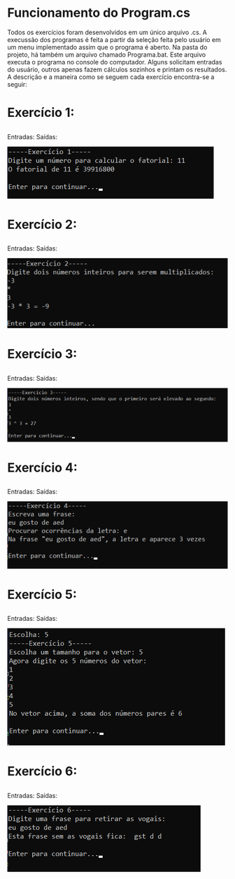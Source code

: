 # Funcionamento do Program.cs
Todos os exercícios foram desenvolvidos em um único arquivo .cs. A execussão dos programas é feita a partir da seleção feita pelo usuário em um menu implementado assim que o programa é aberto. Na pasta do projeto, há também um arquivo chamado Programa.bat. Este arquivo executa o programa no console do computador. Alguns solicitam entradas do usuário, outros apenas fazem cálculos sozinhos e printam os resultados. A descrição e a maneira como se seguem cada exercício encontra-se a seguir:

# Exercício 1: 
## 

 

Entradas: 
Saídas: 


<img src=".\imagens\lista2ex1.png">

# Exercício 2: 
## 

 

Entradas: 
Saídas: 


<img src=".\imagens\lista2ex2.png">

# Exercício 3: 
## 

 

Entradas: 
Saídas: 


<img src=".\imagens\lista2ex3.png">

# Exercício 4: 
## 

 

Entradas: 
Saídas: 


<img src=".\imagens\lista2ex4.png">

# Exercício 5: 
## 

 

Entradas: 
Saídas: 


<img src=".\imagens\lista2ex5.png">

# Exercício 6: 
## 

 

Entradas: 
Saídas: 


<img src=".\imagens\lista2ex6.png">